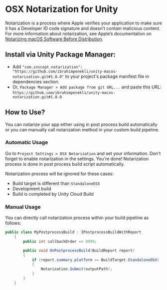 # OSX Notarization for Unity
Notarization is a process where Apple verifies your application to make sure it has a Developer ID code signature and doesn’t contain malicious content. 
For more information about notarization, see Apple’s documentation on [Notarizing macOS Software Before Distribution](https://developer.apple.com/documentation/security/notarizing_macos_software_before_distribution).

## Install via Unity Package Manager:
* Add `"com.inscept.notarization": "https://github.com/ibrahimpenekli/unity-macos-notarization.git#1.0.0"` to your project's package manifest file in dependencies section.
* Or, `Package Manager > Add package from git URL...` and paste this URL: `https://github.com/ibrahimpenekli/unity-macos-notarization.git#1.0.0`

## How to Use?

You can notarize your app either using in post process build automatically or you can manually call notarization method in your custom build pipeline.

### Automatic Usage

Go to `Project Settings > OSX Notarization` and set your information. Don't forget to enable notarization in the settings. You're done!
Notarization process is done in post process build script automatically. 

Notarization process will be ignored for these cases:
* Build target is different than `StandaloneOSX`
* Development build
* Build is completed by Unity Cloud Build 

### Manual Usage

You can directly call notarization process within your build pipeline as follows:

```csharp
public class MyPostprocessBuild : IPostprocessBuildWithReport
    {
        public int callbackOrder => 9999;

        public void OnPostprocessBuild(BuildReport report)
        {
            if (report.summary.platform == BuildTarget.StandaloneOSX)
            {
                Notarization.Submit(outputPath);
            }
        }
    }
```
